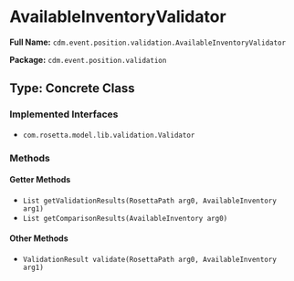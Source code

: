 # AvailableInventoryValidator

**Full Name:** `cdm.event.position.validation.AvailableInventoryValidator`

**Package:** `cdm.event.position.validation`

## Type: Concrete Class

### Implemented Interfaces

- `com.rosetta.model.lib.validation.Validator`

### Methods

#### Getter Methods

- `List getValidationResults(RosettaPath arg0, AvailableInventory arg1)`
- `List getComparisonResults(AvailableInventory arg0)`

#### Other Methods

- `ValidationResult validate(RosettaPath arg0, AvailableInventory arg1)`

